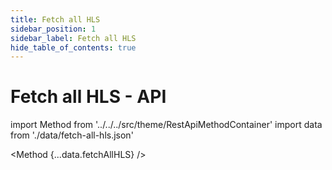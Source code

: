 ```yaml
---
title: Fetch all HLS
sidebar_position: 1
sidebar_label: Fetch all HLS
hide_table_of_contents: true
---
```


# Fetch all HLS - API

import Method from '../../../src/theme/RestApiMethodContainer'
import data from './data/fetch-all-hls.json'

<Method
{...data.fetchAllHLS}
/>
